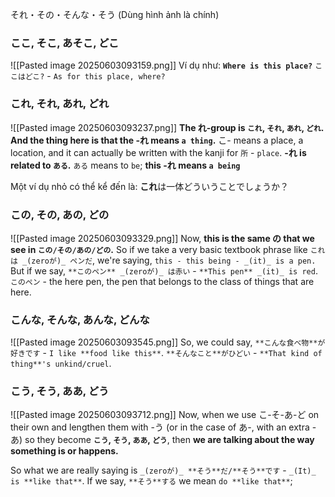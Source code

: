 それ・その・そんな・そう
(Dùng hình ảnh là chính)
### ここ, そこ, あそこ, どこ
![[Pasted image 20250603093159.png]]
Ví dụ như: **`Where is this place?`** `ここはどこ?` - `As for this place, where?`

### これ, それ, あれ, どれ 
![[Pasted image 20250603093237.png]]
**The れ-group is `これ`, `それ`, `あれ`, `どれ`.** **And the thing here is that the -れ means `a thing`.** こ- means a place, a location, and it can actually be written with the kanji for `所` - `place`. **-れ is related to `ある`.** `ある` means to `be`; **this -れ means `a being`**

Một ví dụ nhỏ có thể kể đến là: **これ**は一体どういうことでしょうか？
### この, その, あの, どの 
![[Pasted image 20250603093329.png]]
Now, **this is the same の that we see in `この/その/あの/どの`.** So if we take a very basic textbook phrase like `これは _(zeroが)_ ペンだ`, we're saying, `this - this being - _(it)_ is a pen.` But if we say, `**このペン** _(zeroが)_ は赤い` - `**This pen** _(it)_ is red`. `このペン` - the here pen, the pen that belongs to the class of things that are here.

### こんな, そんな, あんな, どんな
![[Pasted image 20250603093545.png]]
So, we could say, `**こんな食べ物**が好きです` - `I like **food like this**`. `**そんなこと**がひどい` - `**That kind of thing**'s unkind/cruel`.

### こう, そう, ああ, どう
![[Pasted image 20250603093712.png]]
Now, when we use こ-そ-あ-ど on their own and lengthen them with -う (or in the case of あ-, with an extra -あ) so they become **`こう`, `そう`, `ああ`, `どう`**, then **we are talking about the way something is or happens.**

So what we are really saying is `_(zeroが)_ **そう**だ/**そう**です` - `_(It)_ is **like that**`. If we say, `**そう**する` we mean `do **like that**`;
